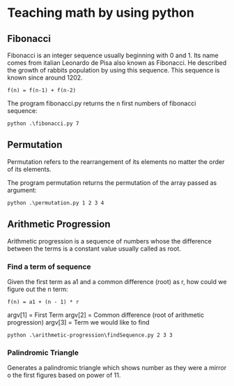 # Teaching math by using python
## Fibonacci
Fibonacci is an integer sequence usually beginning with 0 and 1. Its name comes from italian Leonardo de Pisa also known as Fibonacci. He described the growth of rabbits population by using this sequence. This sequence is known since around 1202.

```
f(n) = f(n-1) + f(n-2)
```

The program fibonacci.py returns the n first numbers of fibonacci sequence:
```
python .\fibonacci.py 7
```
## Permutation
Permutation refers to the rearrangement of its elements no matter the order of its elements.

The program permutation returns the permutation of the array passed as argument:
```
python .\permutation.py 1 2 3 4
```

## Arithmetic Progression
Arithmetic progression is a sequence of numbers whose the difference between the terms is a constant value usually called as root.

### Find a term of sequence

Given the first term as a1 and a common difference (root) as r, how could we figure out the n term:

```
f(n) = a1 + (n - 1) * r
```

argv[1] = First Term
argv[2] = Common difference (root of arithmetic progression)
argv[3] = Term we would like to find

```
python .\arithmetic-progression\findSequence.py 2 3 3
```

### Palindromic Triangle
Generates a palindromic triangle which shows number as they were a mirror o the first figures based on power of 11.
